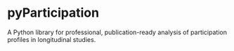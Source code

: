 # pyParticipation
A Python library for professional, publication-ready analysis of participation profiles in longitudinal studies.
